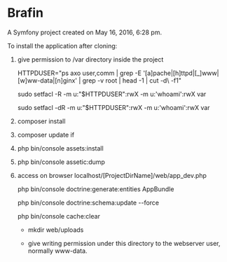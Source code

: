 Brafin
======

A Symfony project created on May 16, 2016, 6:28 pm.

To install the application after cloning:

1) give permission to /var directory inside the project

    HTTPDUSER="ps axo user,comm | grep -E '[a]pache|[h]ttpd|[_]www|[w]ww-data|[n]ginx' | grep -v root | head -1 | cut -d\  -f1"

    sudo setfacl -R -m u:"$HTTPDUSER":rwX -m u:'whoami':rwX var

    sudo setfacl -dR -m u:"$HTTPDUSER":rwX -m u:'whoami':rwX var

2) composer install

3) composer update if 

4) php bin/console assets:install

5) php bin/console assetic:dump

6) access on browser localhost/[ProjectDirName]/web/app_dev.php


    php bin/console doctrine:generate:entities AppBundle


    php bin/console doctrine:schema:update --force


    php bin/console cache:clear


    * mkdir web/uploads 

    * give writing permission under this directory to the webserver user, normally www-data.
